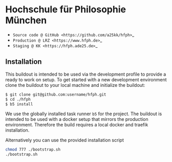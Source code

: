 # Hochschule für Philosophie München


* `Source code @ GitHub <https://github.com/a25kk/hfph>`_
* `Production @ LRZ <https://www.hfph.de>`_
* `Staging @ KK <https://hfph.ade25.de>`_


## Installation

This buildout is intended to be used via the development profile to provide
a ready to work on setup. To get started with a new development environment
clone the buildout to your local machine and initialize the buildout:

``` bash
$ git clone git@github.com:username/hfph.git
$ cd ./hfph
$ b5 install
```

We use the globally installed task runner `b5` for the project. The buildout is intended to be used with a docker setup that mirrors the production environment. Therefore the build requires a local docker and traefik installation.

Alternatively you can use the provided installation script

```bash
chmod 777 ./bootstrap.sh
./bootstrap.sh
```
